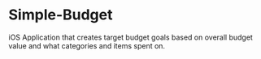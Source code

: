 # Simple-Budget
iOS Application that creates target budget goals based on overall budget value and what categories and items spent on.
